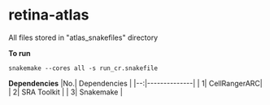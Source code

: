 # retina-atlas
All files stored in "atlas_snakefiles" directory

**To run**
```
snakemake --cores all -s run_cr.snakefile
```
**Dependencies**
|No.| Dependencies |
|--:|--------------|
|  1| CellRangerARC|
|  2| SRA Toolkit  |
|  3| Snakemake    |